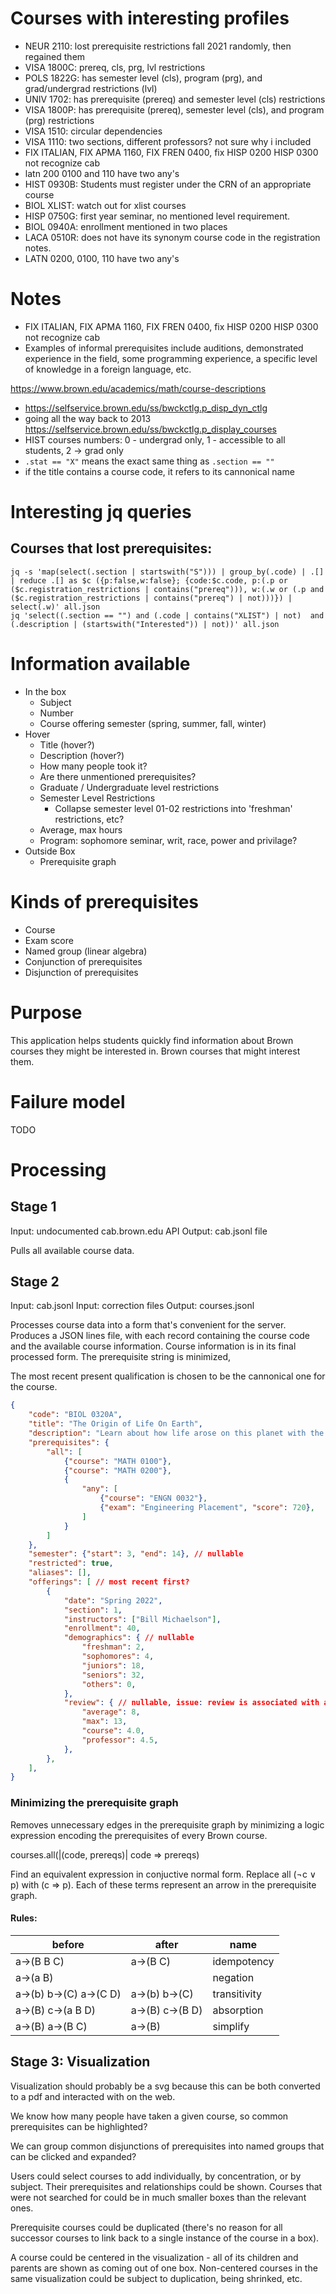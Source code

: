 # Courses with interesting profiles

* NEUR 2110: lost prerequisite restrictions fall 2021 randomly, then regained them
* VISA 1800C: prereq, cls, prg, lvl restrictions
* POLS 1822G: has semester level (cls), program (prg), and grad/undergrad restrictions (lvl)
* UNIV 1702: has prerequisite (prereq) and semester level (cls) restrictions
* VISA 1800P: has prerequisite (prereq), semester level (cls), and program (prg) restrictions
* VISA 1510: circular dependencies
* VISA 1110: two sections, different professors? not sure why i included
* FIX ITALIAN, FIX APMA 1160, FIX FREN 0400, fix HISP 0200 HISP 0300 not recognize cab
* latn 200 0100 and 110 have two any's
* HIST 0930B: Students must register under the CRN of an appropriate course
* BIOL XLIST: watch out for xlist courses
* HISP 0750G: first year seminar, no mentioned level requirement.
* BIOL 0940A: enrollment mentioned in two places
* LACA 0510R: does not have its synonym course code in the registration notes.
* LATN 0200, 0100, 110 have two any's

# Notes

* FIX ITALIAN, FIX APMA 1160, FIX FREN 0400, fix HISP 0200 HISP 0300 not recognize cab
* Examples of informal prerequisites include auditions, demonstrated experience in the field, some programming experience, a specific level of knowledge in a foreign language, etc.

https://www.brown.edu/academics/math/course-descriptions
* https://selfservice.brown.edu/ss/bwckctlg.p_disp_dyn_ctlg
* going all the way back to 2013 https://selfservice.brown.edu/ss/bwckctlg.p_display_courses
* HIST courses numbers: 0 - undergrad only, 1 - accessible to all students, 2 -> grad only
* `.stat == "X"` means the exact same thing as `.section == ""`
* if the title contains a course code, it refers to its cannonical name

# Interesting jq queries

## Courses that lost prerequisites:

```
jq -s 'map(select(.section | startswith("S"))) | group_by(.code) | .[] | reduce .[] as $c ({p:false,w:false}; {code:$c.code, p:(.p or ($c.registration_restrictions | contains("prereq"))), w:(.w or (.p and ($c.registration_restrictions | contains("prereq") | not)))}) | select(.w)' all.json
jq 'select((.section == "") and (.code | contains("XLIST") | not)  and (.description | (startswith("Interested")) | not))' all.json
```

# Information available

* In the box
    * Subject
    * Number
    * Course offering semester (spring, summer, fall, winter)
* Hover
    * Title (hover?)
    * Description (hover?) 
    * How many people took it?
    * Are there unmentioned prerequisites?
    * Graduate / Undergraduate level restrictions
    * Semester Level Restrictions
        * Collapse semester level 01-02 restrictions into 'freshman' restrictions, etc?
    * Average, max hours
    * Program: sophomore seminar, writ, race, power and privilage?
* Outside Box
    * Prerequisite graph

# Kinds of prerequisites

* Course 
* Exam score
* Named group (linear algebra)
* Conjunction of prerequisites
* Disjunction of prerequisites

# Purpose

This application helps students quickly find information about Brown courses they might be interested in.
Brown courses that might interest them. 

# Failure model

TODO

# Processing

## Stage 1

Input: undocumented cab.brown.edu API
Output: cab.jsonl file

Pulls all available course data.

## Stage 2

Input: cab.jsonl
Input: correction files
Output: courses.jsonl

Processes course data into a form that's convenient for the server. Produces a JSON lines file,
with each record containing the course code and the available course information. Course information
is in its final processed form. The prerequisite string is minimized, 

The most recent present qualification is chosen to be the cannonical one for the course. 

```json
{
    "code": "BIOL 0320A",
    "title": "The Origin of Life On Earth",
    "description": "Learn about how life arose on this planet with the help of aliens",
    "prerequisites": {
        "all": [
            {"course": "MATH 0100"},
            {"course": "MATH 0200"},
            {
                "any": [
                    {"course": "ENGN 0032"},                
                    {"exam": "Engineering Placement", "score": 720},
                ]
            }
        ]
    },
    "semester": {"start": 3, "end": 14}, // nullable
    "restricted": true,
    "aliases": [],
    "offerings": [ // most recent first?
        {
            "date": "Spring 2022",
            "section": 1,
            "instructors": ["Bill Michaelson"],
            "enrollment": 40,
            "demographics": { // nullable
                "freshman": 2,
                "sophomores": 4, 
                "juniors": 18,
                "seniors": 32,
                "others": 0,
            },
            "review": { // nullable, issue: review is associated with a date, not with date, section
                "average": 8,
                "max": 13,
                "course": 4.0,
                "professor": 4.5,
            },
        },
    ],
}
```


### Minimizing the prerequisite graph

Removes unnecessary edges in the prerequisite graph by minimizing a logic expression encoding 
the prerequisites of every Brown course.

courses.all(|(code, prereqs)| code ⇒ prereqs)

Find an equivalent expression in conjuctive normal form. Replace all (¬c ∨ p) with (c ⇒ p).
Each of these terms represent an arrow in the prerequisite graph.

#### Rules:

before | after | name
---|---|---
a->(B B C) | a->(B C) | idempotency
a->(a B) |  | negation
a->(b) b->(C) a->(C D) | a->(b) b->(C) | transitivity
a->(B) c->(a B D) | a->(B) c->(B D) | absorption 
a->(B) a->(B C) | a->(B) | simplify

## Stage 3: Visualization

Visualization should probably be a svg because this can be both converted to a pdf and interacted with
on the web. 

We know how many people have taken a given course, so common prerequisites can be highlighted?

We can group common disjunctions of prerequisites into named groups that can be clicked and expanded?

Users could select courses to add individually, by concentration, or by subject. Their prerequisites
and relationships could be shown. Courses that were not searched for could be in much smaller boxes
than the relevant ones.

Prerequisite courses could be duplicated (there's no reason for all successor courses to link back to a 
single instance of the course in a box).

A course could be centered in the visualization - all of its children and parents are shown
as coming out of one box. Non-centered courses in the same visualization could be subject to 
duplication, being shrinked, etc.



